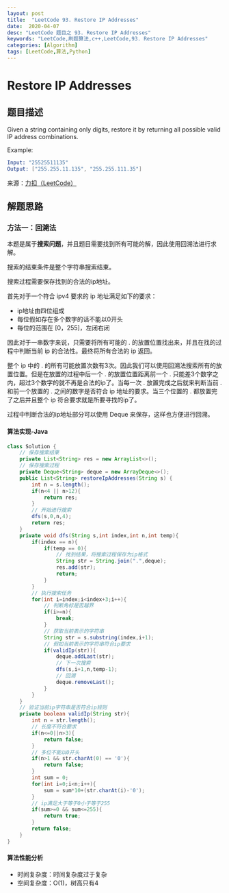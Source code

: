 ```yaml
---
layout: post
title:  "LeetCode 93. Restore IP Addresses"
date:  2020-04-07
desc: "LeetCode 题目之 93. Restore IP Addresses"
keywords: "LeetCode,刷题算法,c++,LeetCode,93. Restore IP Addresses"
categories: [Algorithm]
tags: [LeetCode,算法,Python]
---
```

# Restore IP Addresses

## 题目描述

Given a string containing only digits, restore it by returning all possible valid IP address combinations.

Example:

```s
Input: "25525511135"
Output: ["255.255.11.135", "255.255.111.35"]
```

来源：[力扣（LeetCode）](https://leetcode-cn.com/problems/restore-ip-addresses)

## 解题思路

### 方法一：回溯法

本题是属于**搜索问题**，并且题目需要找到所有可能的解，因此使用回溯法进行求解。

搜索的结束条件是整个字符串搜索结束。

搜索过程需要保存找到的合法的ip地址。

首先对于一个符合 ipv4 要求的 ip 地址满足如下的要求：

- ip地址由四位组成
- 每位假如存在多个数字的话不能以0开头
- 每位的范围在 [0，255]，左闭右闭

因此对于一串数字来说，只需要将所有可能的 . 的放置位置找出来，并且在找的过程中判断当前 ip 的合法性。最终将所有合法的 ip 返回。

整个 ip 中的 . 的所有可能放置次数有3次。因此我们可以使用回溯法搜索所有的放置位置。但是在放置的过程中后一个 . 的放置位置距离前一个 . 只能差3个数字之内，超过3个数字的就不再是合法的ip了。当每一次 . 放置完成之后就来判断当前 . 和前一个放置的 . 之间的数字是否符合 ip 地址的要求。当三个位置的 . 都放置完了之后并且整个 ip 符合要求就是所要寻找的ip了。

过程中判断合法的ip地址部分可以使用 Deque 来保存，这样也方便进行回溯。

#### 算法实现-Java

```java
class Solution {
    // 保存搜索结果
    private List<String> res = new ArrayList<>();
    // 保存搜索过程
    private Deque<String> deque = new ArrayDeque<>();
    public List<String> restoreIpAddresses(String s) {
        int n = s.length();
        if(n<4 || n>12){
            return res;
        }
        // 开始进行搜索
        dfs(s,0,n,4);
        return res;
    }
    private void dfs(String s,int index,int n,int temp){
        if(index == n){
            if(temp == 0){
                // 找到结果，将搜索过程保存为ip格式
                String str = String.join(".",deque);
                res.add(str);
                return;
            }
        }
        // 执行搜索任务
        for(int i=index;i<index+3;i++){
            // 判断角标是否越界
            if(i>=n){
                break;
            }
            // 获取当前表示的字符串
            String str = s.substring(index,i+1);
            // 假如当前表示的字符串符合ip要求
            if(validIp(str)){
                deque.addLast(str);
                // 下一次搜索
                dfs(s,i+1,n,temp-1);
                // 回溯
                deque.removeLast();
            }
        }
    }
    // 验证当前ip字符串是否符合ip规则
    private boolean validIp(String str){
        int n = str.length();
        // 长度不符合要求
        if(n<=0||n>3){
            return false;
        }
        // 多位不能以0开头
        if(n>1 && str.charAt(0) == '0'){
            return false;
        }
        int sum = 0;
        for(int i=0;i<n;i++){
            sum = sum*10+(str.charAt(i)-'0');
        }
        // ip满足大于等于0小于等于255
        if(sum>=0 && sum<=255){
            return true;
        }
        return false;
    }
}
```

#### 算法性能分析

- 时间复杂度：时间复杂度过于复杂
- 空间复杂度：O(1)，树高只有4
